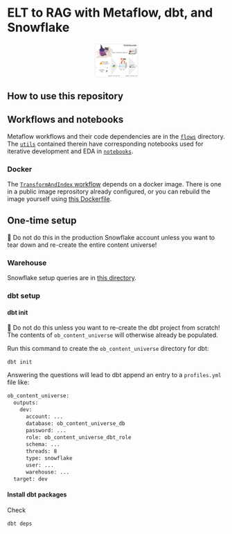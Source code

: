 # ELT to RAG with Metaflow, dbt, and Snowflake
<a href="https://outerbounds.com/blog/reproducible-scalable-computational-biology-systems">
<img style="display: block; float: left; max-width: 20%; height: auto; margin: auto; float: none!important;" src="static/cover.png"/>
</a>

## How to use this repository

## Workflows and notebooks
Metaflow workflows and their code dependencies are in the [`flows`](./flows/) directory. 
The [`utils`](./flows/utils/) contained therein have corresponding notebooks used for iterative development and EDA in [`notebooks`](./notebooks/).

### Docker
The [`TransformAndIndex` workflow](./flows/transform_and_refresh_index.py) depends on a docker image. There is one in a public image reprository already configured, or you can rebuild the image yourself using [this Dockerfile](./dependencies/Dockerfile.embedding).

## One-time setup
🚨 Do not do this in the production Snowflake account unless you want to tear down and re-create the entire content universe!

### Warehouse
Snowflake setup queries are in [this directory](./snowflake_ops/).

### dbt setup

#### dbt init

🚨 Do not do this unless you want to re-create the dbt project from scratch! 
The contents of `ob_content_universe` will otherwise already be populated.

Run this command to create the `ob_content_universe` directory for dbt:
```
dbt init
```
Answering the questions will lead to dbt append an entry to a `profiles.yml` file like:
```
ob_content_universe:
  outputs:
    dev:
      account: ...
      database: ob_content_universe_db
      password: ...
      role: ob_content_universe_dbt_role
      schema: ...
      threads: 8
      type: snowflake
      user: ...
      warehouse: ...
  target: dev
```

#### Install dbt packages
Check 
```
dbt deps
```